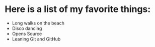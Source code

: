 # Here is a list of my favorite things:
- Long walks on the beach
- Disco dancing
- Opens Source
- Leaning Git and GitHub
